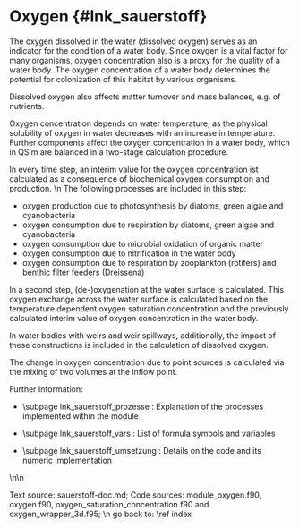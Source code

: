Oxygen {#lnk_sauerstoff}
=========

The oxygen dissolved in the water (dissolved oxygen) serves as an 
indicator for the condition of a water body. Since oxygen is a vital factor for 
many organisms, oxygen concentration also is a proxy for the quality of a water 
body. The oxygen concentration of a water body determines the potential for 
colonization of this habitat by various organisms.

Dissolved oxygen also affects matter turnover and mass balances, e.g. of 
nutrients.  

Oxygen concentration depends on water temperature, as the physical solubility 
of oxygen in water decreases with an increase in temperature. Further components 
affect the oxygen concentration in a water body, which in QSim are balanced in a 
two-stage calculation procedure.

In every time step, an interim value for the oxygen concentration ist calculated 
as a consequence of biochemical oxygen consumption and production. \n
The following processes are included in this step:

<!-- in Liste Links einfügen via * [Wort](\ref lnk_prozess); -->
* oxygen production due to photosynthesis by diatoms, green algae and cyanobacteria
* oxygen consumption due to respiration by diatoms, green algae and cyanobacteria
* oxygen consumption due to microbial oxidation of organic matter
* oxygen consumption due to nitrification in the water body
* oxygen consumption due to respiration by zooplankton (rotifers) and benthic 
  filter feeders (Dreissena) 
<!-- früher noch in der Liste: Sauerstoffverbrauch im Sediment, Photosynthese 
durch Makrophyten, Respiration HNF; Bausteine derzeit abgeschaltet -->

In a second step, (de-)oxygenation at the water surface is calculated. This 
oxygen exchange across the water surface is calculated based on 
the temperature dependent oxygen saturation concentration and the previously 
calculated interim value of oxygen concentration in the water body.

In water bodies with weirs and weir spillways, additionally, the impact of 
these constructions is included in the calculation of dissolved oxygen.

The change in oxygen concentration due to point sources is calculated via the 
mixing of two volumes at the inflow point.

Further Information:

- \subpage lnk_sauerstoff_prozesse : Explanation of the processes implemented 
   within the module

- \subpage lnk_sauerstoff_vars : List of formula symbols and variables 

- \subpage lnk_sauerstoff_umsetzung : Details on the code and its numeric 
   implementation 

\n\n 

Text source: sauerstoff-doc.md; Code sources: module_oxygen.f90, oxygen.f90, 
oxygen_saturation_concentration.f90 and oxygen_wrapper_3d.f95; \n
go back to: \ref index
